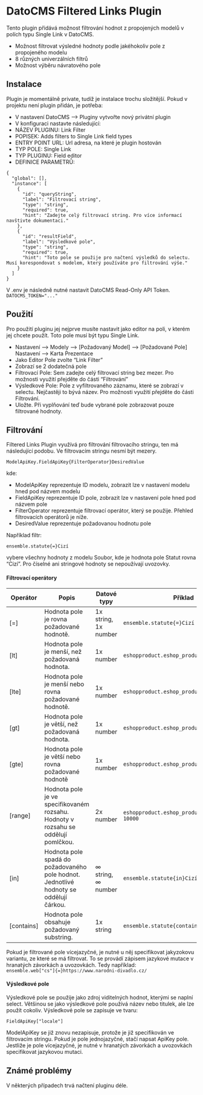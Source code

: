 <h1 class="code-line" data-line-start="0" data-line-end="1"><a id="DatoCMS_Filtered_Links_Plugin_0"></a>DatoCMS Filtered Links Plugin</h1>
<p class="has-line-data" data-line-start="2" data-line-end="3">Tento plugin přidává možnost filtrování hodnot z propojených modelů v polích typu Single Link v DatoCMS.</p>
<ul>
<li class="has-line-data" data-line-start="4" data-line-end="5">Možnost filtrovat výsledné hodnoty podle jakéhokoliv pole z propojeného modelu</li>
<li class="has-line-data" data-line-start="5" data-line-end="6">8 různých univerzálních filtrů</li>
<li class="has-line-data" data-line-start="6" data-line-end="8">Možnost výběru návratového pole</li>
</ul>
<h2 class="code-line" data-line-start="8" data-line-end="9"><a id="Instalace_8"></a>Instalace</h2>
<p class="has-line-data" data-line-start="10" data-line-end="11">Plugin je momentálně private, tudíž je instalace trochu složitější. Pokud v projektu není plugin přidán, je potřeba:</p>
<ul>
<li class="has-line-data" data-line-start="11" data-line-end="12">V nastavení DatoCMS --&gt; Pluginy vytvořte nový privátní plugin</li>
<li class="has-line-data" data-line-start="12" data-line-end="13">V konfiguraci nastavte následující:</li>
<li class="has-line-data" data-line-start="13" data-line-end="14">NÁZEV PLUGINU: Link Filter</li>
<li class="has-line-data" data-line-start="14" data-line-end="15">POPISEK: Adds filters to Single Link field types</li>
<li class="has-line-data" data-line-start="15" data-line-end="16">ENTRY POINT URL: Url adresa, na které je plugin hostován</li>
<li class="has-line-data" data-line-start="16" data-line-end="17">TYP POLE: Single Link</li>
<li class="has-line-data" data-line-start="17" data-line-end="18">TYP PLUGINU: Field editor</li>
<li class="has-line-data" data-line-start="18" data-line-end="19">DEFINICE PARAMETRŮ:</li>
</ul>
<pre><code class="has-line-data" data-line-start="20" data-line-end="40">{
  "global": [],
  "instance": [
    {
      "id": "queryString",
      "label": "Filtrovací string",
      "type": "string",
      "required": true,
      "hint": "Zadejte celý filtrovací string. Pro více informací navštivte dokumentaci."
    },
    {
      "id": "resultField",
      "label": "Výsledkové pole",
      "type": "string",
      "required": true,
      "hint": "Toto pole se použije pro načtení výsledků do selectu. Musí korespondovat s modelem, který používáte pro filtrování výše."
    }
  ]
}
</code></pre>
<p class="has-line-data" data-line-start="41" data-line-end="43">V .env je následně nutné nastavit DatoCMS Read-Only API Token.<br>
<code>DATOCMS_TOKEN="..."</code></p>
<h2 class="code-line" data-line-start="44" data-line-end="45"><a id="Pouit_44"></a>Použití</h2>
<p class="has-line-data" data-line-start="46" data-line-end="47">Pro použití pluginu jej nejprve musíte nastavit jako editor na poli, v kterém jej chcete použít. Toto pole musí být typu Single Link.</p>
<ul>
<li class="has-line-data" data-line-start="48" data-line-end="49">Nastavení --&gt; Modely --&gt; [Požadovaný Model] --&gt; [Požadované Pole] Nastavení --&gt; Karta Prezentace</li>
<li class="has-line-data" data-line-start="49" data-line-end="50">Jako Editor Pole zvolte “Link Filter”</li>
<li class="has-line-data" data-line-start="50" data-line-end="51">Zobrazí se 2 dodatečná pole</li>
<li class="has-line-data" data-line-start="51" data-line-end="52">Filtrovací Pole: Sem zadejte celý filtrovací string bez mezer. Pro možnosti využití přejděte do části “Filtrování”</li>
<li class="has-line-data" data-line-start="52" data-line-end="53">Výsledkové Pole: Pole z vyfiltrovaného záznamu, které se zobrazí v selectu. Nejčastěji to bývá název. Pro možnosti využití přejděte do části Filtrování.</li>
<li class="has-line-data" data-line-start="53" data-line-end="54">Uložte. Při vyplňování teď bude vybrané pole zobrazovat pouze filtrované hodnoty.</li>
</ul>
<h2 class="code-line" data-line-start="56" data-line-end="57"><a id="Filtrovn_56"></a>Filtrování</h2>
<p class="has-line-data" data-line-start="58" data-line-end="59">Filtered Links Plugin využívá pro filtrování filtrovacího stringu, ten má následující podobu. Ve filtrovacím stringu nesmí být mezery.</p>
<pre><code class="has-line-data" data-line-start="60" data-line-end="62">ModelApiKey.FieldApiKey{FilterOperator}DesiredValue
</code></pre>
<p class="has-line-data" data-line-start="62" data-line-end="63">kde:</p>
<ul>
<li class="has-line-data" data-line-start="63" data-line-end="64">ModelApiKey reprezentuje ID modelu, zobrazit lze v nastavení modelu hned pod názvem modelu</li>
<li class="has-line-data" data-line-start="64" data-line-end="65">FieldApiKey reprezentuje ID pole, zobrazit lze v nastavení pole hned pod názvem pole</li>
<li class="has-line-data" data-line-start="65" data-line-end="66">FilterOperator reprezentuje filtrovací operátor, který se použije. Přehled filtrovacích operátorů je níže.</li>
<li class="has-line-data" data-line-start="66" data-line-end="68">DesiredValue reprezentuje požadovanou hodnotu pole</li>
</ul>
<p class="has-line-data" data-line-start="68" data-line-end="69">Například filtr:</p>
<pre><code class="has-line-data" data-line-start="70" data-line-end="72">ensemble.statute{=}Cizí
</code></pre>
<p class="has-line-data" data-line-start="72" data-line-end="73">vybere všechny hodnoty z modelu Soubor, kde je hodnota pole Statut rovna “Cizí”. Pro číselné ani stringové hodnoty se nepoužívají uvozovky.</p>
<h4 class="code-line" data-line-start="74" data-line-end="75"><a id="Filtrovac_opertory_74"></a>Filtrovací operátory</h4>
<table class="table table-striped table-bordered">
<thead>
<tr>
<th>Operátor</th>
<th>Popis</th>
<th>Datové typy</th>
<th>Příklad</th>
</tr>
</thead>
<tbody>
<tr>
<td>[=]</td>
<td>Hodnota pole je rovna požadované hodnotě.</td>
<td>1x string, 1x number</td>
<td><code>ensemble.statute{=}Cizí</code></td>
</tr>
<tr>
<td>[lt]</td>
<td>Hodnota pole je menší, než požadovaná hodnota.</td>
<td>1x number</td>
<td><code>eshopproduct.eshop_product_id{lt}10000</code></td>
</tr>
<tr>
<td>[lte]</td>
<td>Hodnota pole je menší nebo rovna požadované hodnotě.</td>
<td>1x number</td>
<td><code>eshopproduct.eshop_product_id{lte}10000</code></td>
</tr>
<tr>
<td>[gt]</td>
<td>Hodnota pole je větší, než požadovaná hodnota.</td>
<td>1x number</td>
<td><code>eshopproduct.eshop_product_id{gt}10000</code></td>
</tr>
<tr>
<td>[gte]</td>
<td>Hodnota pole je větší nebo rovna požadované hodnotě</td>
<td>1x number</td>
<td><code>eshopproduct.eshop_product_id{gte}10000</code></td>
</tr>
<tr>
<td>[range]</td>
<td>Hodnota pole je ve specifikovaném rozsahu. Hodnoty v rozsahu se oddělují pomlčkou.</td>
<td>2x number</td>
<td><code>eshopproduct.eshop_product_id{range}0-10000</code></td>
</tr>
<tr>
<td>[in]</td>
<td>Hodnota pole spadá do požadovaného pole hodnot. Jednotlivé hodnoty se oddělují čárkou.</td>
<td>∞ string, ∞ number</td>
<td><code>ensemble.statute{in}Cizí,Vlastní</code></td>
</tr>
<tr>
<td>[contains]</td>
<td>Hodnota pole obsahuje požadovaný substring.</td>
<td>1x string</td>
<td><code>ensemble.statute{contains}Zahr</code></td>
</tr>
</tbody>
</table>
<p class="has-line-data" data-line-start="87" data-line-end="89">Pokud je filtrované pole vícejazyčné, je nutné u něj specifikovat jakyzokovu variantu, ze které se má filtrovat. To se provádí zápisem jazykové mutace v hranatých závorkách a uvozovkách. Tedy například:<br>
<code>ensemble.web["cs"]{=}https://www.narodni-divadlo.cz/</code></p>
<h4 class="code-line" data-line-start="90" data-line-end="91"><a id="Vsledkov_pole_90"></a>Výsledkové pole</h4>
<p class="has-line-data" data-line-start="91" data-line-end="92">Výsledkové pole se použije jako zdroj viditelných hodnot, kterými se naplní select. Většinou se jako výsledkové pole používá název nebo titulek, ale lze použít cokoliv. Výsledkové pole se zapisuje ve tvaru:</p>
<pre><code class="has-line-data" data-line-start="93" data-line-end="95">FieldApiKey["locale"]
</code></pre>
<p class="has-line-data" data-line-start="95" data-line-end="96">ModelApiKey se již znovu nezapisuje, protože je již specifikován ve filtrovacím stringu. Pokud je pole jednojazyčné, stačí napsat ApiKey pole. Jestliže je pole vícejazyčné, je nutné v hranatých závorkách a uvozovkách specifikovat jazykovou mutaci.</p>
<h2 class="code-line" data-line-start="97" data-line-end="98"><a id="Znm_problmy_97"></a>Známé problémy</h2>
<p class="has-line-data" data-line-start="98" data-line-end="99">V některých případech trvá načtení pluginu déle.</p>

</body></html>
